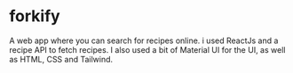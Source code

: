# forkify
A web app where you can search for recipes online. i used ReactJs and a recipe API to fetch recipes. I also used a bit of Material UI for the UI, as well as HTML, CSS and Tailwind.
